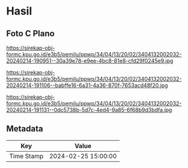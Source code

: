 # Hasil

## Foto C Plano

https://sirekap-obj-formc.kpu.go.id/e3b5/pemilu/ppwp/34/04/13/20/02/3404132002032-20240214-190951--30a39e78-e9ee-4bc8-81e8-cfd29f0245e9.jpg

https://sirekap-obj-formc.kpu.go.id/e3b5/pemilu/ppwp/34/04/13/20/02/3404132002032-20240214-191106--babffe16-6a31-4a36-870f-7653acd48f20.jpg

https://sirekap-obj-formc.kpu.go.id/e3b5/pemilu/ppwp/34/04/13/20/02/3404132002032-20240214-191131--0dc5738b-5d7c-4ed4-9a85-6f68b9d3bdfa.jpg


## Metadata

| Key        | Value               |
| ---------- | ------------------- |
| Time Stamp | 2024-02-25 15:00:00 |



